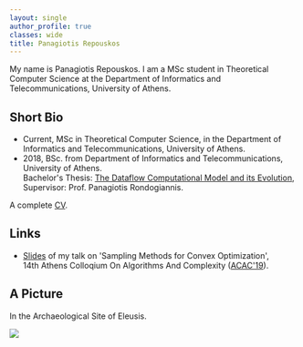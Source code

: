 ```yaml
---
layout: single
author_profile: true
classes: wide
title: Panagiotis Repouskos
---
```


My name is Panagiotis Repouskos. I am a MSc student in Theoretical Computer Science at the Department of Informatics and Telecommunications, University of Athens.


## Short Bio
 - Current, MSc in Theoretical Computer Science, in the Department of Informatics and Telecommunications, University of Athens.
 - 2018, BSc. from Department of Informatics and Telecommunications, University of Athens.<br>
   Bachelor's Thesis: [The Dataflow Computational Model and its Evolution](https://drive.google.com/open?id=1tqwhY1nYHUK_m0pTrzxVcNT0vzBRRnNF), Supervisor: Prof. Panagiotis Rondogiannis.



A complete <a href="https://drive.google.com/open?id=1SnqvTpuMrdRnVJkeg63nnrk8tHLflpQg">CV</a>.

## Links
 - [Slides](https://drive.google.com/open?id=1NSj7sxY37DflPMU3KLDQfFmM54_jrshg) of my talk on 'Sampling Methods for Convex Optimization',<br>
   14th Athens Colloqium On Algorithms And Complexity (<a href="http://www.corelab.ntua.gr/acac19/" target="_blank">ACAC'19</a>).



## A Picture
In the Archaeological Site of Eleusis.



<img src="https://user-images.githubusercontent.com/6207728/63726130-0d2fcf80-c865-11e9-973f-d3a8749f886c.jpg">

